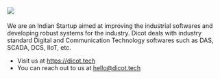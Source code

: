# <img src="https://www.dicot.in/Images/logo_2_dicot.svg">
We are an Indian Startup aimed at improving the industrial softwares and developing robust systems for the industry. Dicot deals with industry standard Digital and Communication Technology softwares such as DAS, SCADA, DCS, IIoT, etc.
- Visit us at https://dicot.tech
- You can reach out to us at hello@dicot.tech
